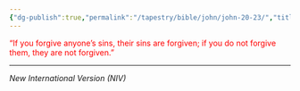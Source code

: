 ```yaml
---
{"dg-publish":true,"permalink":"/tapestry/bible/john/john-20-23/","title":"John 20:23","hide":true,"tags":["bible-verse","bible-verse"],"dgHomeLink":true,"dgShowLocalGraph":true,"dgEnableSearch":true}
---
```


<font color="#ff0000">“If you forgive anyone’s sins, their sins are forgiven; if you do not forgive them, they are not forgiven.”</font>

---
*New International Version (NIV)*

